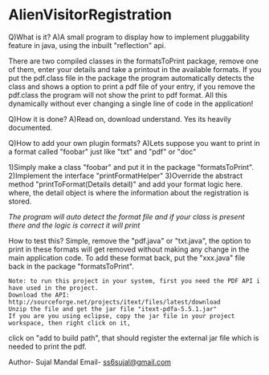 AlienVisitorRegistration
========================
Q)What is it?
A)A small program to display how to implement pluggability feature in java, using the inbuilt "reflection" api.

There are two compiled classes in the formatsToPrint package, remove one of them, enter your details and take a printout in the available formats. If you put the pdf.class file in the package the program automatically detects the class and shows a option to print a pdf file of your entry, if you remove the pdf.class the program will not show the print to pdf format. All this dynamically without ever changing a single line of code in the application!

Q)How it is done?
A)Read on, download understand. Yes its heavily documented.



Q)How to add your own plugin formats?
A)Lets suppose you want to print in a format called "foobar" just like "txt" and "pdf" or "doc"

1)Simply make a class "foobar" and put it in the package "formatsToPrint".
2)Implement the interface "printFormatHelper"
3)Override the abstract method "printToFormat(Details detail)" and add your format logic here.
  where, the detail object is where the information about the registration is stored.

*The program will auto detect the format file and if your class is present there and the logic is correct it will print*

How to test this?
Simple, remove the "pdf.java" or "txt.java", the option to print in these formats will get removed without making any change in the main application code. To add these format back, put the "xxx.java" file back in the package "formatsToPrint".





 	Note: to run this project in your system, first you need the PDF API i have used in the project.
 	Download the API: http://sourceforge.net/projects/itext/files/latest/download
 	Unzip the file and get the jar file "itext-pdfa-5.5.1.jar"
 	If you are you using eclipse, copy the jar file in your project workspace, then right click on it,
   click on "add to build path", that should register the external jar file which is needed to print the pdf.
   
   
Author- Sujal Mandal
Email- ss6sujal@gmail.com 

